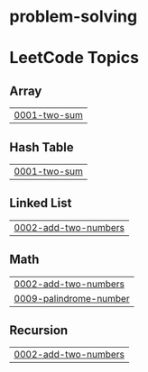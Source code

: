 # problem-solving
<!---LeetCode Topics Start-->
# LeetCode Topics
## Array
|  |
| ------- |
| [0001-two-sum](https://github.com/islamelaila/problem-solving/tree/master/0001-two-sum) |
## Hash Table
|  |
| ------- |
| [0001-two-sum](https://github.com/islamelaila/problem-solving/tree/master/0001-two-sum) |
## Linked List
|  |
| ------- |
| [0002-add-two-numbers](https://github.com/islamelaila/problem-solving/tree/master/0002-add-two-numbers) |
## Math
|  |
| ------- |
| [0002-add-two-numbers](https://github.com/islamelaila/problem-solving/tree/master/0002-add-two-numbers) |
| [0009-palindrome-number](https://github.com/islamelaila/problem-solving/tree/master/0009-palindrome-number) |
## Recursion
|  |
| ------- |
| [0002-add-two-numbers](https://github.com/islamelaila/problem-solving/tree/master/0002-add-two-numbers) |
<!---LeetCode Topics End-->